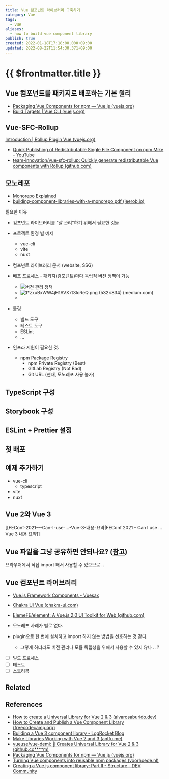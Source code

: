 ```yaml
---
title: Vue 컴포넌트 라이브러리 구축하기
category: Vue
tags:
  - vue
aliases:
  - how to build vue component library
publish: true
created: 2022-01-18T17:18:00.000+09:00
updated: 2022-08-22T11:54:30.371+09:00
---
```


# {{ $frontmatter.title }}

## Vue 컴포넌트를 패키지로 배포하는 기본 원리

- [Packaging Vue Components for npm — Vue.js (vuejs.org)](https://vuejs.org/v2/cookbook/packaging-sfc-for-npm.html)
- [Build Targets | Vue CLI (vuejs.org)](https://cli.vuejs.org/guide/build-targets.html#app)

## Vue-SFC-Rollup

[Introduction | Rollup Plugin Vue (vuejs.org)](https://rollup-plugin-vue.vuejs.org/)

- [Quick Publishing of Redistributable Single File Component on npm Mike - YouTube](https://www.youtube.com/watch?v=iDCt8DtJr3s)
- [team-innovation/vue-sfc-rollup: Quickly generate redistributable Vue components with Rollup (github.com)](https://github.com/team-innovation/vue-sfc-rollup)

## 모노레포

- [Monorepo Explained](https://monorepo.tools/)
- [building-component-libraries-with-a-monorepo.pdf (leerob.io)](https://leerob.io/building-component-libraries-with-a-monorepo.pdf)

필요한 이유

- 컴포넌트 라이브러리를 "잘 관리"하기 위해서 필요한 것들
- 프로젝트 환경 별 예제
  - vue-cli
  - vite
  - nuxt
- 컴포넌트 라이브러리 문서 (website, SSG)
- 배포 프로세스 - 패키지(컴포넌트)마다 독립적 버전 정책이 가능
  - ![버전 관리 정책](https://miro.medium.com/max/1225/1*roETPKX_0bKp3oOIVbNVIw.png)
  - ![1*zxuBxWW4jH1AVX7t3loReQ.png (532×834) (medium.com)](https://miro.medium.com/max/931/1*zxuBxWW4jH1AVX7t3loReQ.png)
  -
- 툴링

  - 빌드 도구
  - 테스트 도구
  - ESLint
  - ...

- 인프라 지원이 필요한 것.
  - npm Package Registry
    - npm Private Registry (Best)
    - GitLab Registry (Not Bad)
    - Git URL (현재, 모노레포 사용 불가)

## TypeScript 구성

## Storybook 구성

## ESLint + Prettier 설정

## 첫 배포

## 예제 추가하기

- vue-cli
  - typescript
- vite
- nuxt

## Vue 2와 Vue 3

[[FEConf-2021---Can-I-use-...-Vue-3-내용-요약|FEConf 2021 - Can I use ... Vue 3 내용 요약]]

## Vue 파일을 그냥 공유하면 안되나요? ([참고](https://kr.vuejs.org/v2/cookbook/packaging-sfc-for-npm.html#Can%E2%80%99t-I-Just-Share-vue-Files-Directly))

브라우저에서 직접 import 해서 사용할 수 있으므로 ..

## Vue 컴포넌트 라이브러리

- [Vue.js Framework Components - Vuesax](https://vuesax.com/)
- [Chakra UI Vue (chakra-ui.com)](https://vue.chakra-ui.com/getting-started)
- [ElemeFE/element: A Vue.js 2.0 UI Toolkit for Web (github.com)](https://github.com/ElemeFE/element)

- 모노레포 사례가 별로 없다.
- plugin으로 한 번에 설치하고 import 하지 않는 방법을 선호하는 것 같다.
  - 그렇게 하더라도 버전 관리나 모듈 독립성을 위해서 사용할 수 있지 않나 .. ?
- [ ] 빌드 프로세스
- [ ] 테스트
- [ ] 스토리북

## Related

## References

- [How to create a Universal Library for Vue 2 & 3 (alvarosaburido.dev)](https://alvarosaburido.dev/blog/how-to-create-an-universal-library-for-vue-2-3)
- [How to Create and Publish a Vue Component Library (freecodecamp.org)](https://www.freecodecamp.org/news/how-to-create-and-publish-a-vue-component-library/)
- [Building a Vue 3 component library - LogRocket Blog](https://blog.logrocket.com/building-vue-3-component-library/)
- [Make Libraries Working with Vue 2 and 3 (antfu.me)](https://antfu.me/posts/make-libraries-working-with-vue-2-and-3)
- [vueuse/vue-demi: 🎩 Creates Universal Library for Vue 2 & 3 (github.co\*\*\*\*m)](https://github.com/vueuse/vue-demi)
- [Packaging Vue Components for npm — Vue.js (vuejs.org)](https://vuejs.org/v2/cookbook/packaging-sfc-for-npm.html)
- [Turning Vue components into reusable npm packages (voorhoede.nl)](https://www.voorhoede.nl/en/blog/turning-vue-components-into-reusable-npm-packages/)
- [Creating a Vue.js component library: Part II - Structure - DEV Community](https://dev.to/siegerts/creating-a-vue-js-component-library-part-ii-structure-iph)
